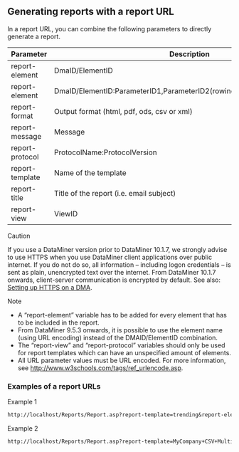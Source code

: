 ## Generating reports with a report URL

In a report URL, you can combine the following parameters to directly generate a report.

| Parameter       | Description                                                                 |
|-----------------|-----------------------------------------------------------------------------|
| report-element  | DmaID/ElementID                                                             |
| report-element  | DmaID/ElementID:ParameterID1,ParameterID2(rowindex,option),ParameterID3,... |
| report-format   | Output format (html, pdf, ods, csv or xml)                                  |
| report-message  | Message                                                                     |
| report-protocol | ProtocolName:ProtocolVersion                                                |
| report-template | Name of the template                                                        |
| report-title    | Title of the report (i.e. email subject)                                    |
| report-view     | ViewID                                                                      |

> [!CAUTION]
> If you use a DataMiner version prior to DataMiner 10.1.7, we strongly advise to use HTTPS when you use DataMiner client applications over public internet. If you do not do so, all information – including logon credentials – is sent as plain, unencrypted text over the internet. From DataMiner 10.1.7 onwards, client-server communication is encrypted by default. See also: [Setting up HTTPS on a DMA](../../part_3/DataminerAgents/General_DMA_configuration.md#setting-up-https-on-a-dma).

> [!NOTE]
> -  A “report-element” variable has to be added for every element that has to be included in the report.
> -  From DataMiner 9.5.3 onwards, it is possible to use the element name (using URL encoding) instead of the DMAID/ElementID combination.
> -  The “report-view” and “report-protocol” variables should only be used for report templates which can have an unspecified amount of elements.
> -  All URL parameter values must be URL encoded. For more information, see <http://www.w3schools.com/tags/ref_urlencode.asp>.

### Examples of a report URLs

Example 1

```txt
http://localhost/Reports/Report.asp?report-template=trending&report-element=157%2F2& report-parameter=107%28SL*%7C1%29&report-parameter=350&report-title=Trending& report-message=This+is+a+trending+report&report-format=html
```

Example 2

```txt
http://localhost/Reports/Report.asp?report-template=MyCompany+CSV+Multiple& report-title=Report&report-message=&report-view=4& report-protocol=Microsoft+Platform%3AProduction&report-parameter=180%28SL*%7C1%29&report-parameter=350&report-format=html
```
